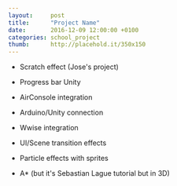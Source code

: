 ```yaml
---
layout:     post
title:      "Project Name"
date:       2016-12-09 12:00:00 +0100
categories: school_project
thumb:      http://placehold.it/350x150
---
```


- Scratch effect (Jose's project)
- Progress bar Unity
- AirConsole integration
- Arduino/Unity connection
- Wwise integration
- UI/Scene transition effects
- Particle effects with sprites

- A* (but it's Sebastian Lague tutorial but in 3D)